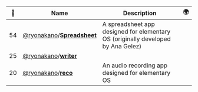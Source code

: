 |:star2: | Name | Description | 🌍|
|---|---|---|---|
|54|[@ryonakano](https://github.com/ryonakano)/[**Spreadsheet**](https://github.com/ryonakano/Spreadsheet)|A spreadsheet app designed for elementary OS (originally developed by Ana Gelez)||
|25|[@ryonakano](https://github.com/ryonakano)/[**writer**](https://github.com/ryonakano/writer)|||
|20|[@ryonakano](https://github.com/ryonakano)/[**reco**](https://github.com/ryonakano/reco)|An audio recording app designed for elementary OS||

